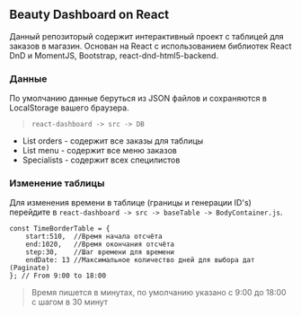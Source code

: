 ## Beauty Dashboard on React
Данный репозиторый содержит интерактивный проект с таблицей для заказов в магазин. Основан на React с использованием библиотек React DnD и MomentJS, Bootstrap, react-dnd-html5-backend. 
### Данные
По умолчанию данные беруться из JSON файлов и сохраняются в LocalStorage вашего браузера. 
> ` react-dashboard -> src -> DB `

 * List orders - содержит все заказы для таблицы
 * List menu - содержит все меню заказов 
 * Specialists - содержит всех специлистов 
### Изменение таблицы
Для изменения времени в таблице (границы и генерации ID's) перейдите в `react-dashboard -> src -> baseTable -> BodyContainer.js`.
```
const TimeBorderTable = {
    start:510,  //Время начала отсчёта
    end:1020,   //Время окончания отсчёта
    step:30,    //Шаг времени для времени
    endDate: 13 //Максимальное количество дней для выбора дат (Paginate)
}; // From 9:00 to 18:00
```
> Время пишется в минутах, по умолчанию указано с 9:00 до 18:00 с шагом в 30 минут
